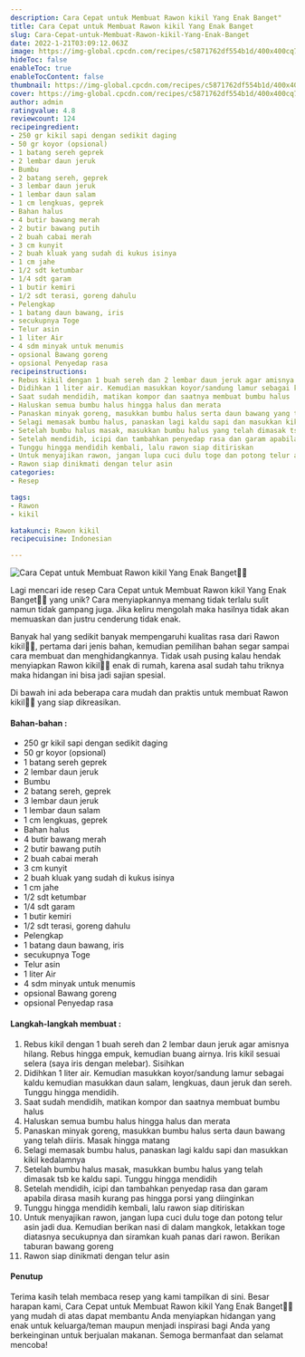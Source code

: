 ```yaml
---
description: Cara Cepat untuk Membuat Rawon kikil Yang Enak Banget"
title: Cara Cepat untuk Membuat Rawon kikil Yang Enak Banget
slug: Cara-Cepat-untuk-Membuat-Rawon-kikil-Yang-Enak-Banget
date: 2022-1-21T03:09:12.063Z
image: https://img-global.cpcdn.com/recipes/c5871762df554b1d/400x400cq70/photo.jpg
hideToc: false
enableToc: true
enableTocContent: false
thumbnail: https://img-global.cpcdn.com/recipes/c5871762df554b1d/400x400cq70/photo.jpg
cover: https://img-global.cpcdn.com/recipes/c5871762df554b1d/400x400cq70/photo.jpg
author: admin
ratingvalue: 4.8
reviewcount: 124
recipeingredient:
- 250 gr kikil sapi dengan sedikit daging
- 50 gr koyor (opsional)
- 1 batang sereh geprek
- 2 lembar daun jeruk
- Bumbu
- 2 batang sereh, geprek
- 3 lembar daun jeruk
- 1 lembar daun salam
- 1 cm lengkuas, geprek
- Bahan halus
- 4 butir bawang merah
- 2 butir bawang putih
- 2 buah cabai merah
- 3 cm kunyit
- 2 buah kluak yang sudah di kukus isinya
- 1 cm jahe
- 1/2 sdt ketumbar
- 1/4 sdt garam
- 1 butir kemiri
- 1/2 sdt terasi, goreng dahulu
- Pelengkap
- 1 batang daun bawang, iris
- secukupnya Toge
- Telur asin
- 1 liter Air
- 4 sdm minyak untuk menumis
- opsional Bawang goreng
- opsional Penyedap rasa
recipeinstructions:
- Rebus kikil dengan 1 buah sereh dan 2 lembar daun jeruk agar amisnya hilang. Rebus hingga empuk, kemudian buang airnya. Iris kikil sesuai selera (saya iris dengan melebar). Sisihkan
- Didihkan 1 liter air. Kemudian masukkan koyor/sandung lamur sebagai kaldu kemudian masukkan daun salam, lengkuas, daun jeruk dan sereh. Tunggu hingga mendidih.
- Saat sudah mendidih, matikan kompor dan saatnya membuat bumbu halus
- Haluskan semua bumbu halus hingga halus dan merata
- Panaskan minyak goreng, masukkan bumbu halus serta daun bawang yang telah diiris. Masak hingga matang
- Selagi memasak bumbu halus, panaskan lagi kaldu sapi dan masukkan kikil kedalamnya
- Setelah bumbu halus masak, masukkan bumbu halus yang telah dimasak tsb ke kaldu sapi. Tunggu hingga mendidih
- Setelah mendidih, icipi dan tambahkan penyedap rasa dan garam apabila dirasa masih kurang pas hingga porsi yang diinginkan
- Tunggu hingga mendidih kembali, lalu rawon siap ditiriskan
- Untuk menyajikan rawon, jangan lupa cuci dulu toge dan potong telur asin jadi dua. Kemudian berikan nasi di dalam mangkok, letakkan toge diatasnya secukupnya dan siramkan kuah panas dari rawon. Berikan taburan bawang goreng
- Rawon siap dinikmati dengan telur asin
categories:
- Resep

tags:
- Rawon
- kikil

katakunci: Rawon kikil
recipecuisine: Indonesian

---
```


![Cara Cepat untuk Membuat Rawon kikil Yang Enak Banget👩‍🍳](https://img-global.cpcdn.com/recipes/c5871762df554b1d/400x400cq70/photo.jpg)

Lagi mencari ide resep Cara Cepat untuk Membuat Rawon kikil Yang Enak Banget👩‍🍳 yang unik? Cara menyiapkannya memang tidak terlalu sulit namun tidak gampang juga. Jika keliru mengolah maka hasilnya tidak akan memuaskan dan justru cenderung tidak enak.

Banyak hal yang sedikit banyak mempengaruhi kualitas rasa dari Rawon kikil👩‍🍳, pertama dari jenis bahan, kemudian pemilihan bahan segar sampai cara membuat dan menghidangkannya. Tidak usah pusing kalau hendak menyiapkan Rawon kikil👩‍🍳 enak di rumah, karena asal sudah tahu triknya maka hidangan ini bisa jadi sajian spesial.

Di bawah ini ada beberapa cara mudah dan praktis untuk membuat Rawon kikil👩‍🍳 yang siap dikreasikan.

<!--inarticleads1-->

#### Bahan-bahan :

- 250 gr kikil sapi dengan sedikit daging
- 50 gr koyor (opsional)
- 1 batang sereh geprek
- 2 lembar daun jeruk
- Bumbu
- 2 batang sereh, geprek
- 3 lembar daun jeruk
- 1 lembar daun salam
- 1 cm lengkuas, geprek
- Bahan halus
- 4 butir bawang merah
- 2 butir bawang putih
- 2 buah cabai merah
- 3 cm kunyit
- 2 buah kluak yang sudah di kukus isinya
- 1 cm jahe
- 1/2 sdt ketumbar
- 1/4 sdt garam
- 1 butir kemiri
- 1/2 sdt terasi, goreng dahulu
- Pelengkap
- 1 batang daun bawang, iris
- secukupnya Toge
- Telur asin
- 1 liter Air
- 4 sdm minyak untuk menumis
- opsional Bawang goreng
- opsional Penyedap rasa

<!--inarticleads2-->

#### Langkah-langkah membuat :

1. Rebus kikil dengan 1 buah sereh dan 2 lembar daun jeruk agar amisnya hilang. Rebus hingga empuk, kemudian buang airnya. Iris kikil sesuai selera (saya iris dengan melebar). Sisihkan
1. Didihkan 1 liter air. Kemudian masukkan koyor/sandung lamur sebagai kaldu kemudian masukkan daun salam, lengkuas, daun jeruk dan sereh. Tunggu hingga mendidih.
1. Saat sudah mendidih, matikan kompor dan saatnya membuat bumbu halus
1. Haluskan semua bumbu halus hingga halus dan merata
1. Panaskan minyak goreng, masukkan bumbu halus serta daun bawang yang telah diiris. Masak hingga matang
1. Selagi memasak bumbu halus, panaskan lagi kaldu sapi dan masukkan kikil kedalamnya
1. Setelah bumbu halus masak, masukkan bumbu halus yang telah dimasak tsb ke kaldu sapi. Tunggu hingga mendidih
1. Setelah mendidih, icipi dan tambahkan penyedap rasa dan garam apabila dirasa masih kurang pas hingga porsi yang diinginkan
1. Tunggu hingga mendidih kembali, lalu rawon siap ditiriskan
1. Untuk menyajikan rawon, jangan lupa cuci dulu toge dan potong telur asin jadi dua. Kemudian berikan nasi di dalam mangkok, letakkan toge diatasnya secukupnya dan siramkan kuah panas dari rawon. Berikan taburan bawang goreng
1. Rawon siap dinikmati dengan telur asin

#### Penutup

Terima kasih telah membaca resep yang kami tampilkan di sini. Besar harapan kami, Cara Cepat untuk Membuat Rawon kikil Yang Enak Banget👩‍🍳 yang mudah di atas dapat membantu Anda menyiapkan hidangan yang enak untuk keluarga/teman maupun menjadi inspirasi bagi Anda yang berkeinginan untuk berjualan makanan. Semoga bermanfaat dan selamat mencoba!